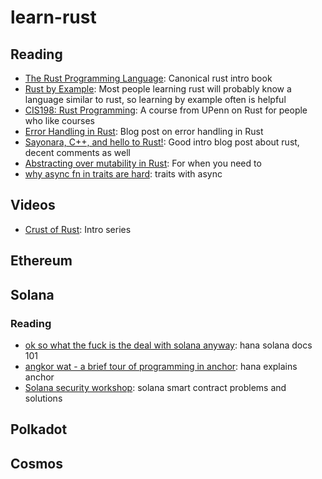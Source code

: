 # learn-rust

## Reading

- [The Rust Programming Language](https://doc.rust-lang.org/book): Canonical rust intro book
- [Rust by Example](https://doc.rust-lang.org/rust-by-example/): Most people learning rust will probably know a language similar to rust, so learning by example often is helpful
- [CIS198: Rust Programming](https://github.com/upenn-cis198): A course from UPenn on Rust for people who like courses 
- [Error Handling in Rust](https://blog.burntsushi.net/rust-error-handling/): Blog post on error handling in Rust
- [Sayonara, C++, and hello to Rust!](https://www.thecodedmessage.com/posts/hello-rust/): Good intro blog post about rust, decent comments as well 
- [Abstracting over mutability in Rust](https://lab.whitequark.org/notes/2016-12-13/abstracting-over-mutability-in-rust/): For when you need to
- [why async fn in traits are hard](http://smallcultfollowing.com/babysteps/blog/2019/10/26/async-fn-in-traits-are-hard/): traits with async

## Videos

- [Crust of Rust](https://www.youtube.com/watch?v=rAl-9HwD858&list=PLqbS7AVVErFiWDOAVrPt7aYmnuuOLYvOa&ab_channel=JonGjengset): Intro series


## Ethereum

## Solana

### Reading
- [ok so what the fuck is the deal with solana anyway](https://2501babe.github.io/posts/solana101.html): hana solana docs 101
- [angkor wat - a brief tour of programming in anchor](https://2501babe.github.io/posts/anchor101.html): hana explains anchor 
- [Solana security workshop](https://workshop.neodyme.io/index.html): solana smart contract problems and solutions

## Polkadot


## Cosmos

